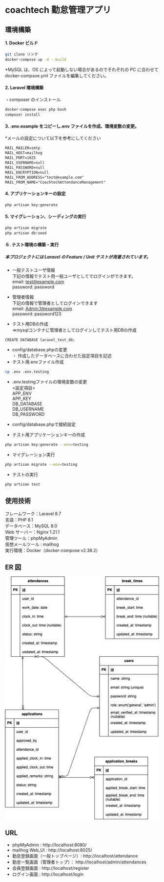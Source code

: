 # coachtech 勤怠管理アプリ

## 環境構築

#### 1. Docker ビルド

```bash
git clone リンク
docker-compose up -d --build
```

\*MySQL は、OS によって起動しない場合があるのでそれぞれの PC に合わせて docker-compsoe.yml ファイルを編集してください。

#### 2. Laravel 環境構築

・composer のインストール

```bash
docker-compose exec php bash
composer install
```

#### 3. .env.example をコピーし.env ファイルを作成、環境変数の変更。

\*メールの設定について以下を参考にしてください

```.env
MAIL_MAILER=smtp
MAIL_HOST=mailhog
MAIL_PORT=1025
MAIL_USERNAME=null
MAIL_PASSWORD=null
MAIL_ENCRYPTION=null
MAIL_FROM_ADDRESS="test@example.com"
MAIL_FROM_NAME="CoachtechAttendanceManagement"
```

#### 4. アプリケーションキーの設定

```bash
php artisan key:generate

```

#### 5. マイグレーション、シーディングの実行

```bash
php artisan migrate
php artisan db:seed

```
#### ６. テスト環境の構築・実行
##### 本プロジェクトには Laravel の Feature / Unit テストが用意されています。
- 一般テストユーザ情報<br>
下記の情報でテスト用一般ユーザとしてでログインができます。<br>
email: test@example.com <br>
password: password<br>

- 管理者情報<br>
下記の情報で管理者としてログインできます<br>
email: Admin.1@example.com<br>
password: password123<br>

- テスト用DBの作成<br>
⇒mysqlコンテナに管理者としてログインしてテスト用DBの作成
```
CREATE DATABASE laravel_test_db;
```
- config/database.phpの変更<br>
・ 作成したデータベースに合わせた設定項目を記述
- テスト用.envファイル作成
```bash
cp .env .env.testing
```
- .env.testingファイルの環境変数の変更<br>
<設定項目><br>
APP_ENV<br>
APP_KEY<br>
DB_DATABASE<br>
DB_USERNAME<br>
DB_PASSWORD<br>

- config/database.phpで接続設定

- テスト用アプリケーションキーの作成
```bash
php artisan key:generate --env=testing
```
- マイグレーション実行
```bash
php artisan migrate --env=testing
```
- テストの実行
```bash
php artisan test
```

## 使用技術

フレームワーク：Laravel 8.7<br>
言語：PHP 8.1<br>
データベース：MySQL 8.0<br>
Web サーバー：Nginx 1.21.1<br>
管理ツール：phpMyAdmin<br>
仮想メールツール : mailhog<br>
実行環境：Docker（docker-compose v2.38.2）<br>

## ER 図

![ER図](ER.drawio.png)

## URL

- phpMyAdmin : http://localhost:8080/
- mailhog Web_UI : http://localhost:8025/
- 勤怠登録画面（一般トップページ）: http://localhost/attendance
- 勤怠一覧画面（管理者トップ）： http://localhost/admin/attendances
- 会員登録画面 : http://localhost/register
- ログイン画面 : http://localhost/login

